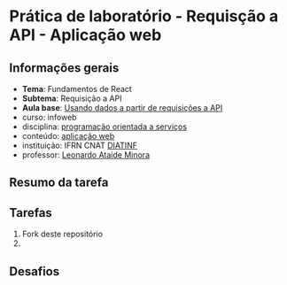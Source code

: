 # Prática de laboratório - Requisção a API - Aplicação web

## Informações gerais
- **Tema**: Fundamentos de React
- **Subtema**: Requisição a API
- **Aula base**: [Usando dados a partir de requisições a API](fundamentos/08-requisicao_api-tarefas.md)
- curso: infoweb
- disciplina: [programação orientada a serviços](https://github.com/infoweb-pos/)
- conteúdo: [aplicação web](https://github.com/infoweb-pos/react-notas_de_aula)
- instituição: IFRN CNAT [DIATINF](https://diatinf.ifrn.edu.br/)
- professor: [Leonardo Ataide Minora](https://github.com/leonardo-minora/)

## Resumo da tarefa


## Tarefas
1. Fork deste repositório 
2. 

## Desafios


